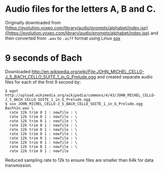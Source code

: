 # Audio files for the letters A, B and C. 

Originally downloaded from 
[https://evolution.voxeo.com/library/audio/prompts/alphabet/index.jsp]([https://evolution.voxeo.com/library/audio/prompts/alphabet/index.jsp)
and then converted from `.wav` to `.aiff` format using Linux [sox](http://sox.sourceforge.net/soxformat.html)


# 9 seconds of Bach

Downloaded http://en.wikipedia.org/wiki/File:JOHN_MICHEL_CELLO-J_S_BACH_CELLO_SUITE_1_in_G_Prelude.ogg and created separate audio
files for each of the first 9 second by:

```
$ wget http://upload.wikimedia.org/wikipedia/commons/4/43/JOHN_MICHEL_CELLO-J_S_BACH_CELLO_SUITE_1_in_G_Prelude.ogg
$ sox JOHN_MICHEL_CELLO-J_S_BACH_CELLO_SUITE_1_in_G_Prelude.ogg Bach%1n.wav \
  rate 12k trim 0 1 : newfile : \
  rate 12k trim 0 1 : newfile : \
  rate 12k trim 0 1 : newfile : \
  rate 12k trim 0 1 : newfile : \
  rate 12k trim 0 1 : newfile : \
  rate 12k trim 0 1 : newfile : \
  rate 12k trim 0 1 : newfile : \
  rate 12k trim 0 1 : newfile : \
  rate 12k trim 0 1 : newfile : \
  rate 12k trim 0 1 : newfile 
```

Reduced sampling rate to 12k to ensure files are smaller than 64k for data transmission.

